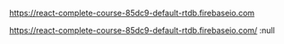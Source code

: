https://react-complete-course-85dc9-default-rtdb.firebaseio.com

https://react-complete-course-85dc9-default-rtdb.firebaseio.com/ :null
